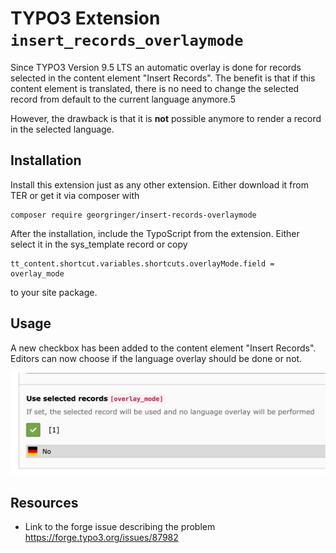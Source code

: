 # TYPO3 Extension `insert_records_overlaymode`

Since TYPO3 Version 9.5 LTS an automatic overlay is done for records selected in the content element "Insert Records".
The benefit is that if this content element is translated, there is no need to change the selected record from default to the current language anymore.5

However, the drawback is that it is **not** possible anymore to render a record in the selected language.

## Installation

Install this extension just as any other extension. Either download it from TER or get it via composer with
```
composer require georgringer/insert-records-overlaymode
```

After the installation, include the TypoScript from the extension. Either select it in the sys_template record or copy
```
tt_content.shortcut.variables.shortcuts.overlayMode.field = overlay_mode
```
to your site package.

## Usage
A new checkbox has been added to the content element "Insert Records".
Editors can now choose if the language overlay should be done or not.

![Checkbox](/Resources/Public/Documentation/Screenshot.png)


## Resources

- Link to the forge issue describing the problem https://forge.typo3.org/issues/87982
